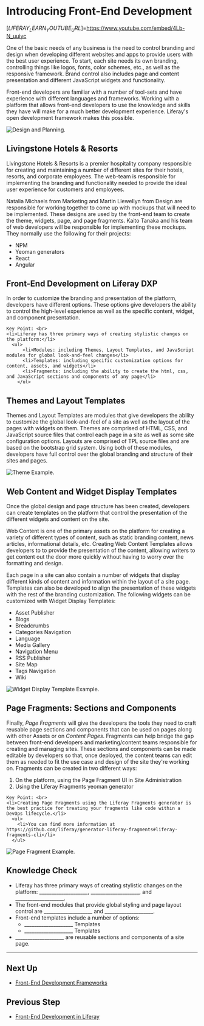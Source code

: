 # Introducing Front-End Development

[$LIFERAY_LEARN_YOUTUBE_URL$]=https://www.youtube.com/embed/4Lb-N_uuiyc

One of the basic needs of any business is the need to control branding and design when developing different websites and apps to provide users with the best user experience. To start, each site needs its own branding, controlling things like logos, fonts, color schemes, etc., as well as the responsive framework. Brand control also includes page and content presentation and different JavaScript widgets and functionality. 

Front-end developers are familiar with a number of tool-sets and have experience with different languages and frameworks. Working with a platform that allows front-end developers to use the knowledge and skills they have will make for a much better development experience. Liferay's open development framework makes this possible. 

![Design and Planning.](./images/design-plans.png)

## Livingstone Hotels & Resorts 

Livingstone Hotels & Resorts is a premier hospitality company responsible for creating and maintaining a number of different sites for their hotels, resorts, and corporate employees. The web-team is responsible for implementing the branding and functionality needed to provide the ideal user experience for customers and employees. 

Natalia Michaels from Marketing and Martin Llewellyn from Design are responsible for working together to come up with mockups that will need to be implemented. These designs are used by the front-end team to create the theme, widgets, page, and page fragments. Kaito Tanaka and his team of web developers will be responsible for implementing these mockups. They normally use the following for their projects:
* NPM 
* Yeoman generators
* React
* Angular 

## Front-End Development on Liferay DXP

In order to customize the branding and presentation of the platform, developers have different options. These options give developers the ability to control the high-level experience as well as the specific content, widget, and component presentation.

```{important}
Key Point: <br>
<li>Liferay has three primary ways of creating stylistic changes on the platform:</li>
  <ul>
      <li>Modules: including Themes, Layout Templates, and JavaScript modules for global look-and-feel changes</li>
      <li>Templates: including specific customization options for content, assets, and widgets</li>
      <li>Fragments: including the ability to create the html, css, and JavaScript sections and components of any page</li>
    </ul>
```

## Themes and Layout Templates

Themes and Layout Templates are modules that give developers the ability to customize the global look-and-feel of a site as well as the layout of the pages with widgets on them. Themes are comprised of HTML, CSS, and JavaScript source files that control each page in a site as well as some site configuration options. Layouts are comprised of TPL source files and are based on the bootstrap grid system. Using both of these modules, developers have full control over the global branding and structure of their sites and pages.

![Theme Example.](./images/theme-example.png)

## Web Content and Widget Display Templates

Once the global design and page structure has been created, developers can create templates on the platform that control the presentation of the different widgets and content on the site. 

Web Content is one of the primary assets on the platform for creating a variety of different types of content, such as static branding content, news articles, informational details, etc. Creating Web Content Templates allows developers to to provide the presentation of the content, allowing writers to get content out the door more quickly without having to worry over the formatting and design. 

Each page in a site can also contain a number of widgets that display different kinds of content and information within the layout of a site page. Templates can also be developed to align the presentation of these widgets with the rest of the branding customization. The following widgets can be customized with Widget Display Templates:
* Asset Publisher
* Blogs
* Breadcrumbs
* Categories Navigation
* Language
* Media Gallery
* Navigation Menu
* RSS Publisher
* Site Map
* Tags Navigation
* Wiki

![Widget Display Template Example.](./images/application-display-templates.png)

## Page Fragments: Sections and Components

Finally, _Page Fragments_ will give the developers the tools they need to craft reusable page sections and components that can be used on pages along with other Assets or on _Content Pages_. Fragments can help bridge the gap between front-end developers and marketing/content teams responsible for creating and managing sites. These sections and components can be made editable by developers so that, once deployed, the content teams can edit them as needed to fit the use case and design of the site they're working on. Fragments can be created in two different ways:

1. On the platform, using the Page Fragment UI in Site Administration
2. Using the Liferay Fragments yeoman generator

```{important}
Key Point: <br>
<li>Creating Page Fragments using the Liferay Fragments generator is the best practice for treating your fragments like code within a DevOps lifecycle.</li>
  <ul>
    <li>You can find more information at https://github.com/liferay/generator-liferay-fragments#liferay-fragments-cli</li>
  </ul>
```

![Page Fragment Example.](./images/page-fragment-example.png)

## Knowledge Check

* Liferay has three primary ways of creating stylistic changes on the platform: ____________________, ____________________, and ____________________. 
* The front-end modules that provide global styling and page layout control are ____________________ and ____________________.
* Front-end templates include a number of options:
  * ____________________ Templates
  * ____________________ Templates
* ____________________ are reusable sections and components of a site page.

---

## Next Up

* [Front-End Development Frameworks](./front-end-development-frameworks.md)

## Previous Step

* [Front-End Development in Liferay](../front-end-dev-liferay.md)